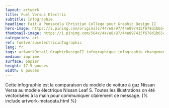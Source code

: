 ```yaml
---
layout: artwork
title: Fuel Versus Electric
subtitle: Infographie
headline: Fait à Pensacola Christian College pour Graphic Design II
hero-image: https://i.pinimg.com/originals/44/e8/97/44e897415f678d1b6545d1e4424a035f.png
thumbnail-image: https://i.pinimg.com/564x/44/e8/97/44e897415f678d1b6545d1e4424a035f.jpg
categories: art
ref: fuelversuselectricinfographic
lang: fr
tags: artworkDetail GraphicDesignII infographique infographie changementClimatique pollution électrique électricité débât designGraphique
medium: imprimé
surface: papier
height: 17.5 pouces
width: 6 pouces
---
```

Cette infographie est la comparaison du modèle de voiture à gaz Nissan Versa au modèle électrique Nissan Leaf S. Toutes les illustrations on été vectorisées à la main pour communiquer clairement ce message.
{% include artwork-metadata.html %}

